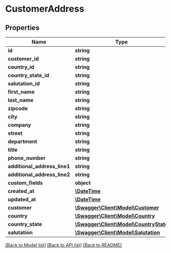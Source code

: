 # CustomerAddress

## Properties
Name | Type | Description | Notes
------------ | ------------- | ------------- | -------------
**id** | **string** |  | [optional] 
**customer_id** | **string** |  | 
**country_id** | **string** |  | 
**country_state_id** | **string** |  | [optional] 
**salutation_id** | **string** |  | 
**first_name** | **string** |  | 
**last_name** | **string** |  | 
**zipcode** | **string** |  | 
**city** | **string** |  | 
**company** | **string** |  | [optional] 
**street** | **string** |  | 
**department** | **string** |  | [optional] 
**title** | **string** |  | [optional] 
**phone_number** | **string** |  | [optional] 
**additional_address_line1** | **string** |  | [optional] 
**additional_address_line2** | **string** |  | [optional] 
**custom_fields** | **object** |  | [optional] 
**created_at** | [**\DateTime**](\DateTime.md) |  | 
**updated_at** | [**\DateTime**](\DateTime.md) |  | [optional] 
**customer** | [**\Swagger\Client\Model\Customer**](Customer.md) |  | [optional] 
**country** | [**\Swagger\Client\Model\Country**](Country.md) |  | [optional] 
**country_state** | [**\Swagger\Client\Model\CountryState**](CountryState.md) |  | [optional] 
**salutation** | [**\Swagger\Client\Model\Salutation**](Salutation.md) |  | [optional] 

[[Back to Model list]](../../README.md#documentation-for-models) [[Back to API list]](../../README.md#documentation-for-api-endpoints) [[Back to README]](../../README.md)

